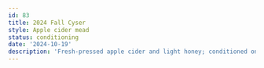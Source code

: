 ```yaml
---
id: 83
title: 2024 Fall Cyser
style: Apple cider mead
status: conditioning
date: '2024-10-19'
description: 'Fresh-pressed apple cider and light honey; conditioned on Honeycrisp, Snow Sweet, and Shizuka apples.'
---
```


